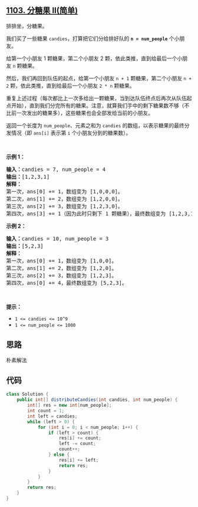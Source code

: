 ## [1103. 分糖果 II(简单)](https://leetcode-cn.com/problems/distribute-candies-to-people/)
<div class="notranslate"><p>排排坐，分糖果。</p>

<p>我们买了一些糖果 <code>candies</code>，打算把它们分给排好队的 <strong><code>n = num_people</code></strong> 个小朋友。</p>

<p>给第一个小朋友 1 颗糖果，第二个小朋友 2 颗，依此类推，直到给最后一个小朋友 <code>n</code>&nbsp;颗糖果。</p>

<p>然后，我们再回到队伍的起点，给第一个小朋友 <code>n&nbsp;+ 1</code> 颗糖果，第二个小朋友 <code>n&nbsp;+ 2</code> 颗，依此类推，直到给最后一个小朋友 <code>2 * n</code>&nbsp;颗糖果。</p>

<p>重复上述过程（每次都比上一次多给出一颗糖果，当到达队伍终点后再次从队伍起点开始），直到我们分完所有的糖果。注意，就算我们手中的剩下糖果数不够（不比前一次发出的糖果多），这些糖果也会全部发给当前的小朋友。</p>

<p>返回一个长度为 <code>num_people</code>、元素之和为 <code>candies</code> 的数组，以表示糖果的最终分发情况（即 <code>ans[i]</code> 表示第 <code>i</code> 个小朋友分到的糖果数）。</p>

<p>&nbsp;</p>

<p><strong>示例 1：</strong></p>

<pre><strong>输入：</strong>candies = 7, num_people = 4
<strong>输出：</strong>[1,2,3,1]
<strong>解释：</strong>
第一次，ans[0] += 1，数组变为 [1,0,0,0]。
第二次，ans[1] += 2，数组变为 [1,2,0,0]。
第三次，ans[2] += 3，数组变为 [1,2,3,0]。
第四次，ans[3] += 1（因为此时只剩下 1 颗糖果），最终数组变为 [1,2,3,1]。
</pre>

<p><strong>示例 2：</strong></p>

<pre><strong>输入：</strong>candies = 10, num_people = 3
<strong>输出：</strong>[5,2,3]
<strong>解释：</strong>
第一次，ans[0] += 1，数组变为 [1,0,0]。
第二次，ans[1] += 2，数组变为 [1,2,0]。
第三次，ans[2] += 3，数组变为 [1,2,3]。
第四次，ans[0] += 4，最终数组变为 [5,2,3]。
</pre>

<p>&nbsp;</p>

<p><strong>提示：</strong></p>

<ul>
	<li><code>1 &lt;= candies &lt;= 10^9</code></li>
	<li><code>1 &lt;= num_people &lt;= 1000</code></li>
</ul>
</div>

## 思路
朴素解法

## 代码
```java
class Solution {
    public int[] distributeCandies(int candies, int num_people) {
        int[] res = new int[num_people];
        int count = 1;
        int left = candies;
        while (left > 0) {
            for (int i = 0; i < num_people; i++) {
                if (left > count) {
                    res[i] += count;
                    left -= count;
                    count++;
                } else {
                    res[i] += left;
                    return res;
                }
            }
        }
        return res;
    }
}
```
